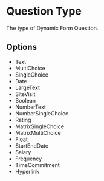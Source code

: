# Question Type <Badge text="string" vertical="middle" />
The type of Dynamic Form Question.

## Options
* Text
* MultiChoice
* SingleChoice
* Date
* LargeText
* SiteVisit
* Boolean
* NumberText
* NumberSingleChoice
* Rating
* MatrixSingleChoice
* MatrixMultiChoice
* Float
* StartEndDate
* Salary
* Frequency
* TimeCommitment
* Hyperlink